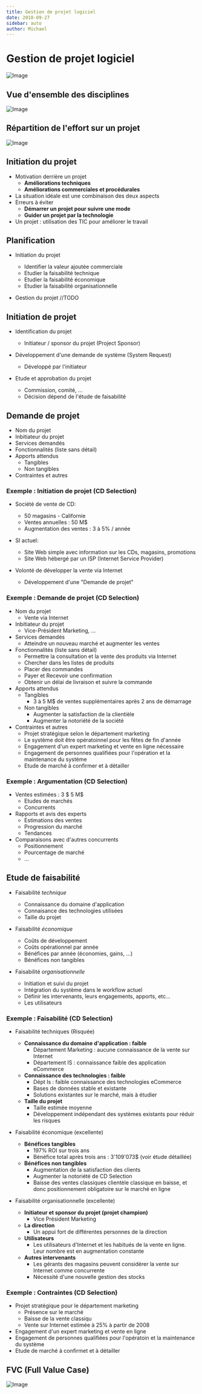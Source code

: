 ```yaml
---
title: Gestion de projet logiciel
date: 2018-09-27
sidebar: auto
author: Michael
---
```


# Gestion de projet logiciel

![Image](https://i.imgur.com/RWYiHxE.png)

## Vue d'ensemble des disciplines

![Image](https://i.imgur.com/VUyP773.png)

## Répartition de l'effort sur un projet

![Image](https://i.imgur.com/tMCQbZ8.png)

## Initiation du projet

* Motivation derrière un projet
    * **Améliorations techniques**
    * **Améliorations commerciales et <Def def="Améliorations procédurales : nouvelle manière d'appliquer les procédures de l'entreprise*">procédurales</Def>**
* La situation idéale est une combinaison des deux aspects
* Erreurs à éviter
    * **Démarrer un projet pour suivre une mode**
    * **Guider un projet par la technologie**
* Un projet : utilisation des TIC pour améliorer le travail

## Planification

* Initiation du projet
    * Identifier la valeur ajoutée commerciale
    * Etudier la faisabilité technique
    * Etudier la faisabilité économique
    * Etudier la faisabilité organisationnelle

* Gestion du projet
  //TODO

## Initiation de projet
* Identification du projet
    * Initiateur / sponsor du projet (Project Sponsor)

* Développement d'une demande de système (System Request)
    * Développé par l'initiateur

* Etude et approbation du projet
    * Commission, comité, ...
    * Décision dépend de l'étude de faisabilité

## Demande de projet
* Nom du projet
* Inbitiateur du projet
* Services demandés
* Fonctionnalités (liste sans détail)
* Apports attendus
    * Tangibles
    * Non tangibles
* Contraintes et autres

### Exemple : Initiation de projet (CD Selection)
* Société de vente de CD:
    * 50 magasins - Californie
    * Ventes annuelles : 50 M$
    * Augmentation des ventes : 3 à 5% / année

* SI actuel:
    * Site Web simple avec information sur les CDs, magasins, promotions
    * Site Web hébergé par un ISP (Internet Service Provider)

* Volonté de développer la vente via Internet
    * Développement d'une "Demande de projet"

### Exemple : Demande de projet (CD Selection)

* Nom du projet
    * Vente via Internet
* Inbitiateur du projet
    * Vice-Président Marketing, ...
* Services demandés
    * Atteindre un nouveau marché et augmenter les ventes
* Fonctionnalités (liste sans détail)
    * Permettre la consultation et la vente des produits via Internet
    * Chercher dans les listes de produits
    * Placer des commandes
    * Payer et Recevoir une confirmation
    * Obtenir un délai de livraison et suivre la commande
* Apports attendus
    * Tangibles
        * 3 à 5 M$ de ventes supplémentaires après 2 ans de démarrage
    * Non tangibles
        * Augmenter la satisfaction de la clientièle
        * Augmenter la notoriété de la société
* Contraintes et autres
    * Projet stratégique selon le département marketing
    * Le système doit être opératoinnel pour les fêtes de fin d'année
    * Engagement d'un expert marketing et vente en ligne nécessaire
    * Engagement de personnes qualifiées pour l'opération et la maintenance du système
    * Etude de marché à confirmer et à détailler

### Exemple : Argumentation (CD Selection)

* Ventes estimées : 3 $ 5 M$
    * Etudes de marchés
    * Concurrents
* Rapports et avis des experts
    * Estimations des ventes
    * Progression du marché
    * Tendances
* Comparaisons avec d'autres concurrents
    * Positionnement
    * Pourcentage de marché
    * ...

## Etude de faisabilité

* Faisabilité *technique*
    * Connaissance du domaine d'application
    * Connaisance des technologies utilisées
    * Taille du projet

* Faisabilité *économique*
    * Coûts de développement
    * Coûts opérationnel par année
    * Bénéfices par année (économies, gains, ...)
    * Bénéfices non tangibles

* Faisabilité *organisationnelle*
    * Initiation et suivi du projet
    * Intégration du système dans le workflow actuel
    * Définir les intervenants, leurs engagements, apports, etc...
    * Les utilisateurs

### Exemple : Faisabilité (CD Selection)

* Faisabilité techniques (Risquée)
    * **Connaissance du domaine d'application : faible**
        * Département Marketing : aucune connaissance de la vente sur Internet
        * Département IS : connaissance faible des application eCommerce
    * **Connaissance des technologies : faible**
        * Dépt Is : faible connaissance des technologies eCommerce
        * Bases de données stable et existante
        * Solutions existantes sur le marché, mais à étudier
    * **Taille du projet**
        * Taille estimée moyenne
        * Développement indépendant des systèmes existants pour réduir les risques

* Faisabilité économique (excellente)
    * **Bénéfices tangibles**
        * 197% ROI sur trois ans
        * Bénéfice total après trois ans : 3'109'073$ (voir étude détaillée)
    *  **Bénéfices non tangibles**
        *  Augmentation de la satisfaction des clients
        *  Augmenter la notoriété de CD Selection
        *  Baisse des ventes classiques  clientèle classique en baisse, et donc positionnement obligatoire sur le marché en ligne

* Faisabilité organisationnelle (excellente)
    *  **Initiateur et sponsor du projet (projet champion)**
        *  Vice Président Marketing
    *  **La direction**
        *  Un appui fort de différentes personnes de la direction
    *  **Utilisateurs**
        *  Les utilisateurs d'Internet et les habitués de la vente en ligne. Leur nombre est en augmentation constante
    *  **Autres intervenants**
        *  Les gérants des magasins peuvent considérer la vente sur Internet comme concurrente
        *  Nécessité d'une nouvelle gestion des stocks

### Exemple : Contraintes (CD Selection)

* Projet stratégique pour le département marketing
    * Présence sur le marché
    * Baisse de la vente classiqu
    * Vente sur Internet estimée à 25% à partir de 2008
* Engagement d'un expert marketing et vente en ligne
* Engagement de personnes qualifiées pour l'opératoin et la maintenance du système
* Etude de marché à confirmet et à détailler

## FVC (Full Value Case)

![Image](https://i.imgur.com/5A4FslC.png)